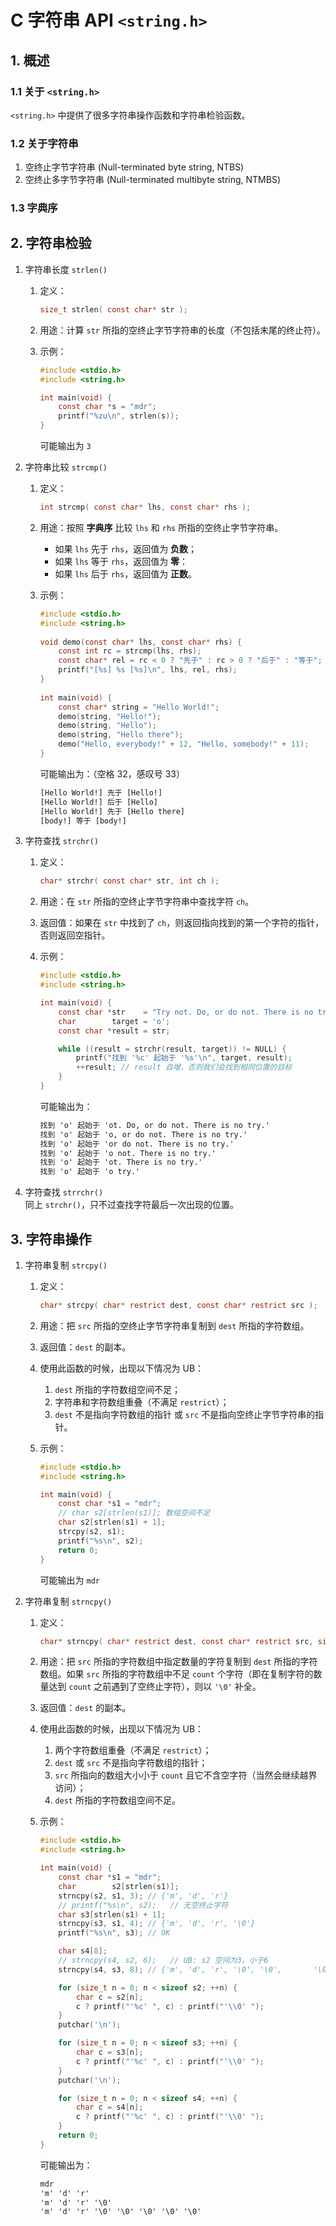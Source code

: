 # C 字符串 API `<string.h>`

## 1. 概述

### 1.1 关于 `<string.h>`

`<string.h>` 中提供了很多字符串操作函数和字符串检验函数。

### 1.2 关于字符串

1. 空终止字节字符串 (Null-terminated byte string, NTBS)
2. 空终止多字节字符串 (Null-terminated multibyte string, NTMBS)

### 1.3 字典序

## 2. 字符串检验

1. 字符串长度 `strlen()`
   1. 定义：

      ```c
      size_t strlen( const char* str );
      ```

   2. 用途：计算 `str` 所指的空终止字节字符串的长度（不包括末尾的终止符）。
   3. 示例：

      ```c
      #include <stdio.h>
      #include <string.h>
      
      int main(void) {
          const char *s = "mdr";
          printf("%zu\n", strlen(s));
      }
      ```

      可能输出为 `3`
2. 字符串比较 `strcmp()`
   1. 定义：

      ```c
      int strcmp( const char* lhs, const char* rhs );
      ```

   2. 用途：按照 **字典序** 比较 `lhs` 和 `rhs` 所指的空终止字节字符串。
      + 如果 `lhs` 先于 `rhs`，返回值为 **负数**；
      + 如果 `lhs` 等于 `rhs`，返回值为 **零**：
      + 如果 `lhs` 后于 `rhs`，返回值为 **正数**。
   3. 示例：

      ```c
      #include <stdio.h>
      #include <string.h>
       
      void demo(const char* lhs, const char* rhs) {
          const int rc = strcmp(lhs, rhs);
          const char* rel = rc < 0 ? "先于" : rc > 0 ? "后于" : "等于";
          printf("[%s] %s [%s]\n", lhs, rel, rhs);
      }
       
      int main(void) {
          const char* string = "Hello World!";
          demo(string, "Hello!");
          demo(string, "Hello");
          demo(string, "Hello there");
          demo("Hello, everybody!" + 12, "Hello, somebody!" + 11);
      }
      ```

      可能输出为：（空格 32，感叹号 33）

      ```txt
      [Hello World!] 先于 [Hello!]
      [Hello World!] 后于 [Hello]
      [Hello World!] 先于 [Hello there]
      [body!] 等于 [body!]
      ```

3. 字符查找 `strchr()`
   1. 定义：

      ```c
      char* strchr( const char* str, int ch );
      ```

   2. 用途：在 `str` 所指的空终止字节字符串中查找字符 `ch`。
   3. 返回值：如果在 `str` 中找到了 `ch`，则返回指向找到的第一个字符的指针，否则返回空指针。
   4. 示例：

      ```c
      #include <stdio.h>
      #include <string.h>
      
      int main(void) {
          const char *str    = "Try not. Do, or do not. There is no try.";
          char        target = 'o';
          const char *result = str;
      
          while ((result = strchr(result, target)) != NULL) {
              printf("找到 '%c' 起始于 '%s'\n", target, result);
              ++result; // result 自增，否则我们会找到相同位置的目标
          }
      }
      ```

      可能输出为：

      ```txt
      找到 'o' 起始于 'ot. Do, or do not. There is no try.'
      找到 'o' 起始于 'o, or do not. There is no try.'
      找到 'o' 起始于 'or do not. There is no try.'
      找到 'o' 起始于 'o not. There is no try.'
      找到 'o' 起始于 'ot. There is no try.'
      找到 'o' 起始于 'o try.'
      ```

4. 字符查找 `strrchr()`  
   同上 `strchr()`，只不过查找字符最后一次出现的位置。

## 3. 字符串操作

1. 字符串复制 `strcpy()`
   1. 定义：

      ```c
      char* strcpy( char* restrict dest, const char* restrict src );
      ```

   2. 用途：把 `src` 所指的空终止字节字符串复制到 `dest` 所指的字符数组。
   3. 返回值：`dest` 的副本。
   4. 使用此函数的时候，出现以下情况为 UB：
      1. `dest` 所指的字符数组空间不足；
      2. 字符串和字符数组重叠（不满足 `restrict`）；
      3. `dest` 不是指向字符数组的指针 或 `src` 不是指向空终止字节字符串的指针。
   5. 示例：

      ```c
      #include <stdio.h>
      #include <string.h>
      
      int main(void) {
          const char *s1 = "mdr";
          // char s2[strlen(s1)]; 数组空间不足
          char s2[strlen(s1) + 1];
          strcpy(s2, s1);
          printf("%s\n", s2);
          return 0;
      }
      ```

      可能输出为 `mdr`

2. 字符串复制 `strncpy()`
   1. 定义：

      ```c
      char* strncpy( char* restrict dest, const char* restrict src, size_t count );
      ```

   2. 用途：把 `src` 所指的字符数组中指定数量的字符复制到 `dest` 所指的字符数组。如果 `src` 所指的字符数组中不足 `count` 个字符（即在复制字符的数量达到 `count` 之前遇到了空终止字符），则以 `'\0'` 补全。
   3. 返回值：`dest` 的副本。
   4. 使用此函数的时候，出现以下情况为 UB：
      1. 两个字符数组重叠（不满足 `restrict`）；
      2. `dest` 或 `src` 不是指向字符数组的指针；
      3. `src` 所指向的数组大小小于 `count` 且它不含空字符（当然会继续越界访问）；
      4. `dest` 所指的字符数组空间不足。
   5. 示例：

      ```c
      #include <stdio.h>
      #include <string.h>
      
      int main(void) {
          const char *s1 = "mdr";
          char        s2[strlen(s1)];
          strncpy(s2, s1, 3); // {'m', 'd', 'r'}
          // printf("%s\n", s2);   // 无空终止字符
          char s3[strlen(s1) + 1];
          strncpy(s3, s1, 4); // {'m', 'd', 'r', '\0'}
          printf("%s\n", s3); // OK
      
          char s4[8];
          // strncpy(s4, s2, 6);   // UB: s2 空间为3，小于6
          strncpy(s4, s3, 8); // {'m', 'd', 'r', '\0', '\0',       '\0', '\0', '\0'}
      
          for (size_t n = 0; n < sizeof s2; ++n) {
              char c = s2[n];
              c ? printf("'%c' ", c) : printf("'\\0' ");
          }
          putchar('\n');
      
          for (size_t n = 0; n < sizeof s3; ++n) {
              char c = s3[n];
              c ? printf("'%c' ", c) : printf("'\\0' ");
          }
          putchar('\n');
      
          for (size_t n = 0; n < sizeof s4; ++n) {
              char c = s4[n];
              c ? printf("'%c' ", c) : printf("'\\0' ");
          }
          return 0;
      }

      ```

      可能输出为：

      ```txt
      mdr
      'm' 'd' 'r'
      'm' 'd' 'r' '\0'
      'm' 'd' 'r' '\0' '\0' '\0' '\0' '\0'
      ```
